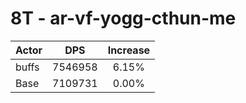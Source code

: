 # 8T - ar-vf-yogg-cthun-me
| Actor | DPS | Increase |
|---|:---:|:---:|
|buffs|7546958|6.15%|
|Base|7109731|0.00%|
